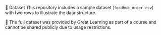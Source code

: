 📂 Dataset
This repository includes a sample dataset (`foodhub_order.csv`) with two rows to illustrate the data structure.

🔐 The full dataset was provided by Great Learning as part of a course and cannot be shared publicly due to usage restrictions.
